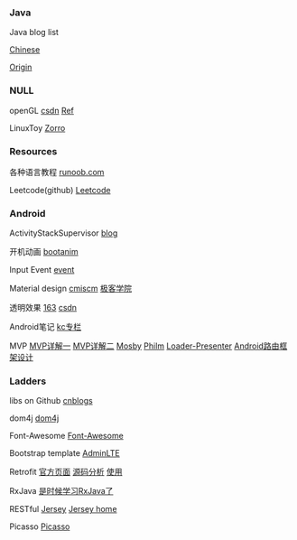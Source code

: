 ### Java

Java blog list

[Chinese](http://www.importnew.com/7469.html)

[Origin](http://www.programcreek.com/2012/11/top-100-java-developers-blogs/)

### NULL

openGL
[csdn](http://blog.csdn.net/wind_hzx?viewmode=contents)
[Ref](https://www.khronos.org/registry/egl/sdk/docs/man/html/)

LinuxToy
[Zorro](https://linuxtoy.org/author/zorro.html)

### Resources

各种语言教程
[runoob.com](http://www.runoob.com)

Leetcode(github)
[Leetcode](https://leetcode.com/)

### Android

ActivityStackSupervisor
[blog](http://blog.csdn.net/guoqifa29/article/details/40015127)

开机动画
[bootanim](http://www.uml.org.cn/mobiledev/201209052.asp)

Input Event
[event](http://blog.csdn.net/myarrow/article/details/7091061)

Material design
[cmiscm](http://material.cmiscm.com/)
[极客学院](http://wiki.jikexueyuan.com/project/material-design/)

透明效果
[163](http://blog.163.com/www_iloveyou_com/blog/static/21165837220154280392798/)
[csdn](http://blog.csdn.net/h3c4lenovo/article/details/44619913)

Android笔记
[kc专栏](http://blog.csdn.net/kc58236582?viewmode=contents)

MVP
[MVP详解一](http://www.jianshu.com/p/9a6845b26856)
[MVP详解二](http://www.jianshu.com/p/0590f530c617)
[Mosby](http://www.jcodecraeer.com/a/anzhuokaifa/androidkaifa/2015/0528/2945.html)
[Philm](http://www.lightskystreet.com/2015/02/10/philm_mvp/)
[Loader-Presenter](http://blog.chengdazhi.com/index.php/131)
[Android路由框架设计](http://sixwolf.net/blog/2016/03/23/Android%E8%B7%AF%E7%94%B1%E6%A1%86%E6%9E%B6%E8%AE%BE%E8%AE%A1/)

### Ladders

libs on Github
[cnblogs](http://www.cnblogs.com/hawkon/p/3593709.html)

dom4j
[dom4j](http://blog.csdn.net/redarmy_chen/article/details/12969219)

Font-Awesome
[Font-Awesome](http://fortawesome.github.io/Font-Awesome/cheatsheet/)

Bootstrap template
[AdminLTE](https://almsaeedstudio.com/)

Retrofit
[官方页面](http://square.github.io/retrofit/)
[源码分析](http://www.cnblogs.com/angeldevil/p/3757335.html)
[使用](http://blog.csdn.net/lmj623565791/article/details/51304204)

RxJava
[是时候学习RxJava了](http://android.jobbole.com/83416/)

RESTful
[Jersey](https://github.com/jersey)
[Jersey home](https://jersey.java.net/)

Picasso
[Picasso](http://square.github.io/picasso/)

